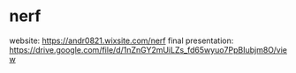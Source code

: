 # nerf
website: https://andr0821.wixsite.com/nerf
final presentation: https://drive.google.com/file/d/1nZnGY2mUiLZs_fd65wyuo7PpBIubjm8O/view
